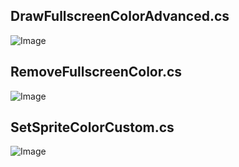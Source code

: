 ## DrawFullscreenColorAdvanced.cs
![Image](../Screenshots/Actions/DrawFullscreenColorAdvanced_Info.png)

## RemoveFullscreenColor.cs
![Image](../Screenshots/Actions/RemoveFullscreenColor_Info.png)

## SetSpriteColorCustom.cs
![Image](../Screenshots/Actions/SetSpriteColorCustom_Info.png)
